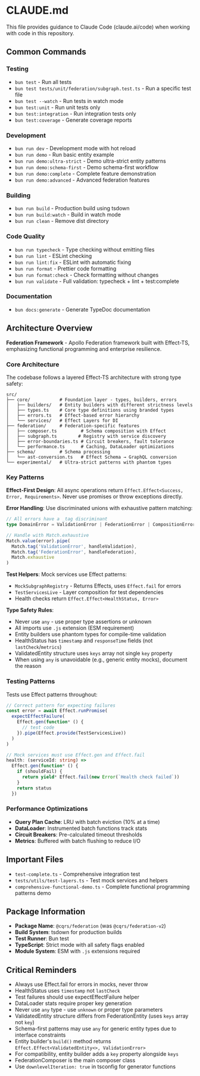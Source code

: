 # CLAUDE.md

This file provides guidance to Claude Code (claude.ai/code) when working with code in this repository.

## Common Commands

### Testing

- `bun test` - Run all tests
- `bun test tests/unit/federation/subgraph.test.ts` - Run a specific test file
- `bun test --watch` - Run tests in watch mode
- `bun test:unit` - Run unit tests only
- `bun test:integration` - Run integration tests only
- `bun test:coverage` - Generate coverage reports

### Development

- `bun run dev` - Development mode with hot reload
- `bun run demo` - Run basic entity example
- `bun run demo:ultra-strict` - Demo ultra-strict entity patterns
- `bun run demo:schema-first` - Demo schema-first workflow
- `bun run demo:complete` - Complete feature demonstration
- `bun run demo:advanced` - Advanced federation features

### Building

- `bun run build` - Production build using tsdown
- `bun run build:watch` - Build in watch mode
- `bun run clean` - Remove dist directory

### Code Quality

- `bun run typecheck` - Type checking without emitting files
- `bun run lint` - ESLint checking
- `bun run lint:fix` - ESLint with automatic fixing
- `bun run format` - Prettier code formatting
- `bun run format:check` - Check formatting without changes
- `bun run validate` - Full validation: typecheck + lint + test:complete

### Documentation

- `bun docs:generate` - Generate TypeDoc documentation

## Architecture Overview

**Federation Framework** - Apollo Federation framework built with Effect-TS, emphasizing functional programming and enterprise resilience.

### Core Architecture

The codebase follows a layered Effect-TS architecture with strong type safety:

```
src/
├── core/           # Foundation layer - types, builders, errors
│   ├── builders/   # Entity builders with different strictness levels
│   ├── types.ts    # Core type definitions using branded types
│   ├── errors.ts   # Effect-based error hierarchy
│   └── services/   # Effect Layers for DI
├── federation/     # Federation-specific features
│   ├── composer.ts         # Schema composition with Effect
│   ├── subgraph.ts        # Registry with service discovery
│   ├── error-boundaries.ts # Circuit breakers, fault tolerance
│   └── performance.ts      # Caching, DataLoader optimizations
├── schema/         # Schema processing
│   └── ast-conversion.ts   # Effect Schema → GraphQL conversion
└── experimental/   # Ultra-strict patterns with phantom types
```

### Key Patterns

**Effect-First Design**: All async operations return `Effect.Effect<Success, Error, Requirements>`. Never use promises or throw exceptions directly.

**Error Handling**: Use discriminated unions with exhaustive pattern matching:

```typescript
// All errors have a _tag discriminant
type DomainError = ValidationError | FederationError | CompositionError

// Handle with Match.exhaustive
Match.value(error).pipe(
  Match.tag('ValidationError', handleValidation),
  Match.tag('FederationError', handleFederation),
  Match.exhaustive
)
```

**Test Helpers**: Mock services use Effect patterns:

- `MockSubgraphRegistry` - Returns Effects, uses `Effect.fail` for errors
- `TestServicesLive` - Layer composition for test dependencies
- Health checks return `Effect.Effect<HealthStatus, Error>`

**Type Safety Rules**:

- Never use `any` - use proper type assertions or unknown
- All imports use `.js` extension (ESM requirement)
- Entity builders use phantom types for compile-time validation
- HealthStatus has `timestamp` and `responseTime` fields (not `lastCheck`/`metrics`)
- ValidatedEntity structure uses `keys` array not single `key` property
- When using `any` is unavoidable (e.g., generic entity mocks), document the reason

### Testing Patterns

Tests use Effect patterns throughout:

```typescript
// Correct pattern for expecting failures
const error = await Effect.runPromise(
  expectEffectFailure(
    Effect.gen(function* () {
      // test code
    }).pipe(Effect.provide(TestServicesLive))
  )
)

// Mock services must use Effect.gen and Effect.fail
health: (serviceId: string) =>
  Effect.gen(function* () {
    if (shouldFail) {
      return yield* Effect.fail(new Error(`Health check failed`))
    }
    return status
  })
```

### Performance Optimizations

- **Query Plan Cache**: LRU with batch eviction (10% at a time)
- **DataLoader**: Instrumented batch functions track stats
- **Circuit Breakers**: Pre-calculated timeout thresholds
- **Metrics**: Buffered with batch flushing to reduce I/O

## Important Files

- `test-complete.ts` - Comprehensive integration test
- `tests/utils/test-layers.ts` - Test mock services and helpers
- `comprehensive-functional-demo.ts` - Complete functional programming patterns demo

## Package Information

- **Package Name**: `@cqrs/federation` (was `@cqrs/federation-v2`)
- **Build System**: tsdown for production builds
- **Test Runner**: Bun test
- **TypeScript**: Strict mode with all safety flags enabled
- **Module System**: ESM with `.js` extensions required

## Critical Reminders

- Always use Effect.fail for errors in mocks, never throw
- HealthStatus uses `timestamp` not `lastCheck`
- Test failures should use expectEffectFailure helper
- DataLoader stats require proper key generation
- Never use `any` type - use `unknown` or proper type parameters
- ValidatedEntity structure differs from FederationEntity (uses `keys` array not `key`)
- Schema-first patterns may use `any` for generic entity types due to interface constraints
- Entity builder's `build()` method returns `Effect.Effect<ValidatedEntity<>, ValidationError>`
- For compatibility, entity builder adds a `key` property alongside `keys`
- FederationComposer is the main composer class
- Use `downlevelIteration: true` in tsconfig for generator functions
